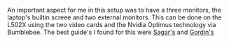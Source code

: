 An important aspect for me in this setup was to have a three monitors, the laptop's builtin screee and two external monitors.
This can be done on the L502X using the two video cards and the Nvidia Optimus technology via Bumblebee.
The best guide's I found for this were [Sagar's](http://sagark.org/optimal-ubuntu-graphics-setup-for-thinkpads/) and [Gordin's](http://blog.gordin.de/post/optimus-guide)
